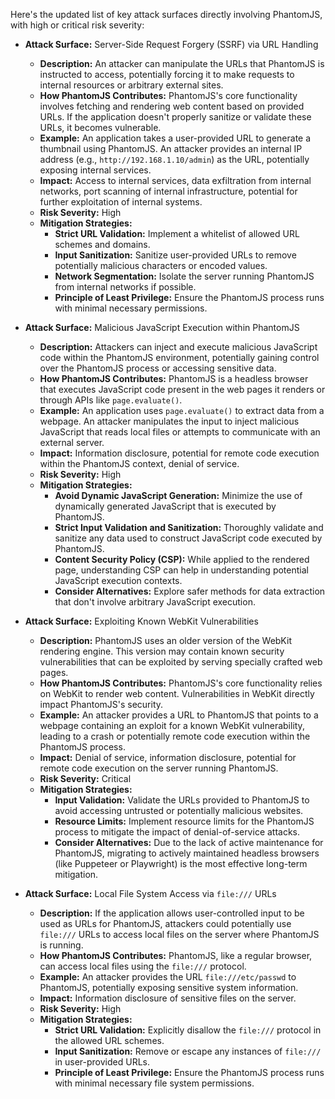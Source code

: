 Here's the updated list of key attack surfaces directly involving PhantomJS, with high or critical risk severity:

*   **Attack Surface:** Server-Side Request Forgery (SSRF) via URL Handling
    *   **Description:** An attacker can manipulate the URLs that PhantomJS is instructed to access, potentially forcing it to make requests to internal resources or arbitrary external sites.
    *   **How PhantomJS Contributes:** PhantomJS's core functionality involves fetching and rendering web content based on provided URLs. If the application doesn't properly sanitize or validate these URLs, it becomes vulnerable.
    *   **Example:** An application takes a user-provided URL to generate a thumbnail using PhantomJS. An attacker provides an internal IP address (e.g., `http://192.168.1.10/admin`) as the URL, potentially exposing internal services.
    *   **Impact:** Access to internal services, data exfiltration from internal networks, port scanning of internal infrastructure, potential for further exploitation of internal systems.
    *   **Risk Severity:** High
    *   **Mitigation Strategies:**
        *   **Strict URL Validation:** Implement a whitelist of allowed URL schemes and domains.
        *   **Input Sanitization:** Sanitize user-provided URLs to remove potentially malicious characters or encoded values.
        *   **Network Segmentation:** Isolate the server running PhantomJS from internal networks if possible.
        *   **Principle of Least Privilege:** Ensure the PhantomJS process runs with minimal necessary permissions.

*   **Attack Surface:** Malicious JavaScript Execution within PhantomJS
    *   **Description:** Attackers can inject and execute malicious JavaScript code within the PhantomJS environment, potentially gaining control over the PhantomJS process or accessing sensitive data.
    *   **How PhantomJS Contributes:** PhantomJS is a headless browser that executes JavaScript code present in the web pages it renders or through APIs like `page.evaluate()`.
    *   **Example:** An application uses `page.evaluate()` to extract data from a webpage. An attacker manipulates the input to inject malicious JavaScript that reads local files or attempts to communicate with an external server.
    *   **Impact:** Information disclosure, potential for remote code execution within the PhantomJS context, denial of service.
    *   **Risk Severity:** High
    *   **Mitigation Strategies:**
        *   **Avoid Dynamic JavaScript Generation:** Minimize the use of dynamically generated JavaScript that is executed by PhantomJS.
        *   **Strict Input Validation and Sanitization:**  Thoroughly validate and sanitize any data used to construct JavaScript code executed by PhantomJS.
        *   **Content Security Policy (CSP):** While applied to the rendered page, understanding CSP can help in understanding potential JavaScript execution contexts.
        *   **Consider Alternatives:** Explore safer methods for data extraction that don't involve arbitrary JavaScript execution.

*   **Attack Surface:** Exploiting Known WebKit Vulnerabilities
    *   **Description:** PhantomJS uses an older version of the WebKit rendering engine. This version may contain known security vulnerabilities that can be exploited by serving specially crafted web pages.
    *   **How PhantomJS Contributes:** PhantomJS's core functionality relies on WebKit to render web content. Vulnerabilities in WebKit directly impact PhantomJS's security.
    *   **Example:** An attacker provides a URL to PhantomJS that points to a webpage containing an exploit for a known WebKit vulnerability, leading to a crash or potentially remote code execution within the PhantomJS process.
    *   **Impact:** Denial of service, information disclosure, potential for remote code execution on the server running PhantomJS.
    *   **Risk Severity:** Critical
    *   **Mitigation Strategies:**
        *   **Input Validation:**  Validate the URLs provided to PhantomJS to avoid accessing untrusted or potentially malicious websites.
        *   **Resource Limits:** Implement resource limits for the PhantomJS process to mitigate the impact of denial-of-service attacks.
        *   **Consider Alternatives:**  Due to the lack of active maintenance for PhantomJS, migrating to actively maintained headless browsers (like Puppeteer or Playwright) is the most effective long-term mitigation.

*   **Attack Surface:** Local File System Access via `file:///` URLs
    *   **Description:** If the application allows user-controlled input to be used as URLs for PhantomJS, attackers could potentially use `file:///` URLs to access local files on the server where PhantomJS is running.
    *   **How PhantomJS Contributes:** PhantomJS, like a regular browser, can access local files using the `file:///` protocol.
    *   **Example:** An attacker provides the URL `file:///etc/passwd` to PhantomJS, potentially exposing sensitive system information.
    *   **Impact:** Information disclosure of sensitive files on the server.
    *   **Risk Severity:** High
    *   **Mitigation Strategies:**
        *   **Strict URL Validation:**  Explicitly disallow the `file:///` protocol in the allowed URL schemes.
        *   **Input Sanitization:**  Remove or escape any instances of `file:///` in user-provided URLs.
        *   **Principle of Least Privilege:** Ensure the PhantomJS process runs with minimal necessary file system permissions.